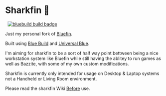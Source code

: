# Sharkfin 🦈
 &nbsp; [![bluebuild build badge](https://github.com/vibrantleaf/sharkfin/actions/workflows/build.yml/badge.svg)](https://github.com/vibrantleaf/sharkfin/actions/workflows/build.yml)

Just my personal fork of [Bluefin](https://projectbluefin.io/).

Built using [Blue Build](https://blue-build.org/) and [Universal Blue](https://universal-blue.org/).

I'm aiming for sharkfin to be a sort of half way point bettween being a nice workstation system like Bluefin while still having the ablitey to run games as well as Bazzite, with some of my own custom modifications.

Sharkfin is currently only intended for usage on Desktop & Laptop systems not a Handheld or Living Room environment.

Please read the sharkfin Wiki [Before](https://github.com/vibrantleaf/sharkfin/wiki) use. 
